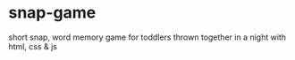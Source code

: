 # snap-game
short snap, word memory game for toddlers
thrown together in a night with html, css & js
